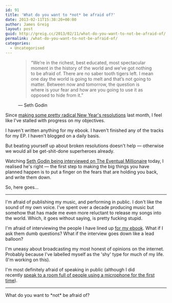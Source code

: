 ```yaml
---
id: 91
title: 'What do you want to *not* be afraid of?'
date: 2013-02-11T15:38:20+00:00
author: James Greig
layout: post
guid: http://greig.cc/2013/02/11/what-do-you-want-to-not-be-afraid-of/
permalink: /what-do-you-want-to-not-be-afraid-of/
categories:
  - Uncategorised
---
```

<figure>
  <blockquote>
    <span>&#8220;</span>We’re in the richest, best educated, most spectacular moment in the history of the world and we’ve got nothing to be afraid of. There are no saber tooth tigers left. I mean one day the world is going to melt and that’s not going to matter. Between now and tomorrow, the question is where is your fear and how are you going to use it as opposed to hide from it.<span>&#8221;</span>
  </blockquote>
  <figcaption class="source">&mdash; Seth Godin</figcaption>
</figure><p>Since <a href="http://greig.cc/journal/2013/1/from-a-year-without-goals-to-a-year-with-two-huge-objectives">making some pretty radical New Year's resolutions</a> last month, I feel like I've stalled with progress on my objectives.&nbsp;</p><p>I haven't written anything for my ebook. I haven't finished any of the tracks for my EP. I haven't blogged on a daily basis.&nbsp;</p><p>But beating yourself up about broken resolutions doesn't help — otherwise we would all be get-shit-done superheroes already.</p><p>Watching <a href="http://www.eventualmillionaire.com/blog/sethgodinrocks/">Seth Godin being interviewed on The Eventual Millionaire</a>&nbsp;today, I realised he's right — the first step to making the big things you have planned happen is to put a finger on the fears that are holding you back, and write them down.</p><p>So, here goes...</p><hr /><p>I'm afraid of publishing my music, and performing in public. I don't like the sound of my own voice. I've spent over a decade producing music but somehow that has made me even more reluctant to release my songs into the world. Which, it goes without saying, is pretty fucking stupid.</p><p>I'm afraid of interviewing the people I have lined up <a href="http://greig.cc/undesign/">for my ebook</a>. What if I ask them dumb questions? What if the interview goes down like a lead balloon?</p><p>I'm uneasy about broadcasting my most honest of opinions on the internet. Probably because I've labelled myself as the 'shy' type for much of my life. (I'm working on this).&nbsp;</p><p>I'm most definitely afraid of speaking in public (although I did recently&nbsp;<a href="http://www.cyclelove.cc/2013/01/in-photos-cycleloves-1st-birthday-bash-in-aid-of-cyclists-fighting-cancer/cl_1st_birthday_23/">speak to a room full of people using a microphone for the first time</a>).&nbsp;</p><hr /><p>What do you want to *not* be afraid of?</p>